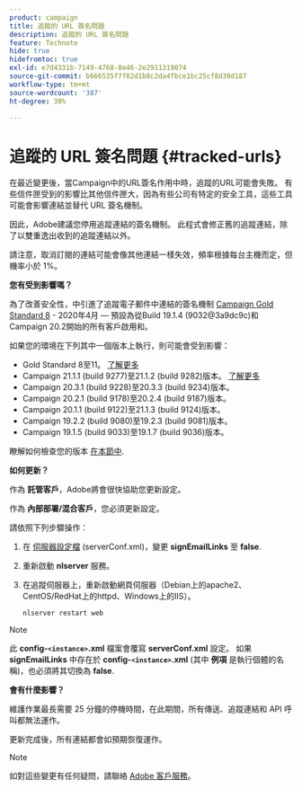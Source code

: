 ```yaml
---
product: campaign
title: 追蹤的 URL 簽名問題
description: 追蹤的 URL 簽名問題
feature: Technote
hide: true
hidefromtoc: true
exl-id: e7d4331b-7149-4768-8e46-2e2911319074
source-git-commit: b666535f7f82d1b8c2da4fbce1bc25cf8d39d187
workflow-type: tm+mt
source-wordcount: '387'
ht-degree: 30%

---
```


# 追蹤的 URL 簽名問題 {#tracked-urls}



在最近變更後，當Campaign中的URL簽名作用中時，追蹤的URL可能會失敗。 有些信件匣受到的影響比其他信件匣大，因為有些公司有特定的安全工具，這些工具可能會影響連結並替代 URL 簽名機制。

因此，Adobe建議您停用追蹤連結的簽名機制。 此程式會修正舊的追蹤連結，除了以雙重逸出收到的追蹤連結以外。

請注意，取消訂閱的連結可能會像其他連結一樣失效，頻率根據每台主機而定，但機率小於 1%。

**您有受到影響嗎？**

為了改善安全性，中引進了追蹤電子郵件中連結的簽名機制 [Campaign Gold Standard 8](../../rn/using/gold-standard.md#gs8) - 2020年4月 — 預設為從Build 19.1.4 (9032@3a9dc9c)和Campaign 20.2開始的所有客戶啟用和。

如果您的環境在下列其中一個版本上執行，則可能會受到影響：

* Gold Standard 8至11。 [了解更多](../../rn/using/gold-standard.md#gs-8)
* Campaign 21.1.1 (build 9277)至21.1.2 (build 9282)版本。 [了解更多](../../rn/using/latest-release.md)
* Campaign 20.3.1 (build 9228)至20.3.3 (build 9234)版本。
* Campaign 20.2.1 (build 9178)至20.2.4 (build 9187)版本。
* Campaign 20.1.1 (build 9122)至21.1.3 (build 9124)版本。
* Campaign 19.2.2 (build 9080)至19.2.3 (build 9081)版本。
* Campaign 19.1.5 (build 9033)至19.1.7 (build 9036)版本。


瞭解如何檢查您的版本 [在本節中](../../platform/using/launching-adobe-campaign.md#getting-your-campaign-version).

**如何更新？**

作為 **託管客戶**，Adobe將會很快協助您更新設定。

作為 **內部部署/混合客戶**，您必須更新設定。

請依照下列步驟操作：

1. 在 [伺服器設定檔](../../installation/using/the-server-configuration-file.md) (serverConf.xml)，變更 **signEmailLinks** 至 **false**.
1. 重新啟動 **nlserver** 服務。
1. 在追蹤伺服器上，重新啟動網頁伺服器（Debian上的apache2、CentOS/RedHat上的httpd、Windows上的IIS）。

   ```
   nlserver restart web
   ```

>[!NOTE]
>
>此 **config-`<instance>`.xml** 檔案會覆寫 **serverConf.xml** 設定。 如果 **signEmailLinks** 中存在於  **config-`<instance>`.xml** (其中 **例項** 是執行個體的名稱)，也必須將其切換為 **false**.
>

**會有什麼影響？**

維護作業最長需要 25 分鐘的停機時間，在此期間，所有傳送、追蹤連結和 API 呼叫都無法運作。

更新完成後，所有連結都會如預期恢復運作。

>[!NOTE]
>
>如對這些變更有任何疑問，請聯絡 [Adobe 客戶服務](https://helpx.adobe.com/tw/enterprise/admin-guide.html/enterprise/using/support-for-experience-cloud.ug.html)。
>

